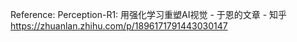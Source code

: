 




Reference:
Perception-R1: 用强化学习重塑AI视觉 - 于恩的文章 - 知乎
https://zhuanlan.zhihu.com/p/1896171791443030147